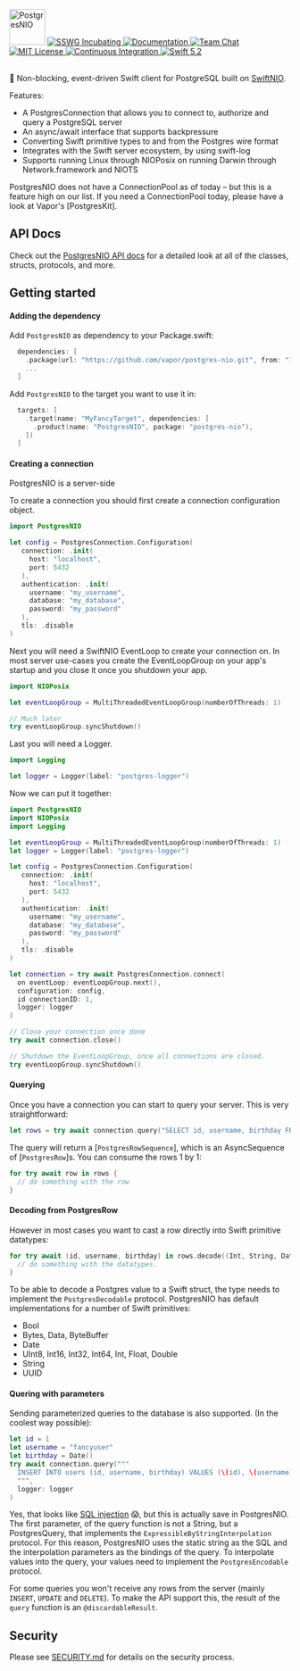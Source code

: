 <img src="https://user-images.githubusercontent.com/1342803/59061804-5548e280-8872-11e9-819f-14f19f16fcb6.png" height="64" alt="PostgresNIO">

<a href="https://github.com/swift-server/sswg/blob/main/process/incubation.md#graduated-level">
    <img src="https://img.shields.io/badge/sswg-incubating-green.svg" alt="SSWG Incubating">
</a>
<a href="https://docs.vapor.codes/4.0/">
    <img src="http://img.shields.io/badge/read_the-docs-2196f3.svg" alt="Documentation">
</a>
<a href="https://discord.gg/vapor">
    <img src="https://img.shields.io/discord/431917998102675485.svg" alt="Team Chat">
</a>
<a href="LICENSE">
    <img src="http://img.shields.io/badge/license-MIT-brightgreen.svg" alt="MIT License">
</a>
<a href="https://github.com/vapor/postgres-nio/actions">
    <img src="https://github.com/vapor/postgres-nio/workflows/test/badge.svg" alt="Continuous Integration">
</a>
<a href="https://swift.org">
    <img src="http://img.shields.io/badge/swift-5.2-brightgreen.svg" alt="Swift 5.2">
</a>
<br>
<br>

🐘 Non-blocking, event-driven Swift client for PostgreSQL built on [SwiftNIO].

Features:

- A PostgresConnection that allows you to connect to, authorize and query a PostgreSQL server
- An async/await interface that supports backpressure 
- Converting Swift primitive types to and from the Postgres wire format
- Integrates with the Swift server ecosystem, by using swift-log
- Supports running Linux through NIOPosix on running Darwin through Network.framework and NIOTS

PostgresNIO does not have a ConnectionPool as of today – but this is a feature high on our list. If 
you need a ConnectionPool today, please have a look at Vapor's [PostgresKit]. 

## API Docs

Check out the [PostgresNIO API docs](https://api.vapor.codes/postgres-nio/main/PostgresNIO/) for a 
detailed look at all of the classes, structs, protocols, and more.

## Getting started

#### Adding the dependency

Add `PostgresNIO` as dependency to your Package.swift:

```swift
  dependencies: [
    .package(url: "https://github.com/vapor/postgres-nio.git", from: "1.8.0"),
    ...
  ]
```

Add `PostgresNIO` to the target you want to use it in:
```swift
  targets: [
    .target(name: "MyFancyTarget", dependencies: [
      .product(name: "PostgresNIO", package: "postgres-nio"),
    ])
  ]
```

#### Creating a connection

PostgresNIO is a server-side

To create a connection you should first create a connection configuration object.

```swift
import PostgresNIO

let config = PostgresConnection.Configuration(
   connection: .init(
     host: "localhost",
     port: 5432
   ),
   authentication: .init(
     username: "my_username",
     database: "my_database",
     password: "my_password"
   ),
   tls: .disable
)
```

Next you will need a SwiftNIO EventLoop to create your connection on. In most server use-cases you 
create the EventLoopGroup on your app's startup and you close it once you shutdown your app.

```swift
import NIOPosix

let eventLoopGroup = MultiThreadedEventLoopGroup(numberOfThreads: 1)

// Much later
try eventLoopGroup.syncShutdown()
```

Last you will need a Logger.

```swift
import Logging

let logger = Logger(label: "postgres-logger")
```

Now we can put it together:

```swift
import PostgresNIO
import NIOPosix
import Logging

let eventLoopGroup = MultiThreadedEventLoopGroup(numberOfThreads: 1)
let logger = Logger(label: "postgres-logger")

let config = PostgresConnection.Configuration(
   connection: .init(
     host: "localhost",
     port: 5432
   ),
   authentication: .init(
     username: "my_username",
     database: "my_database",
     password: "my_password"
   ),
   tls: .disable
)

let connection = try await PostgresConnection.connect(
  on eventLoop: eventLoopGroup.next(),
  configuration: config,
  id connectionID: 1,
  logger: logger
)

// Close your connection once done
try await connection.close()

// Shutdown the EventLoopGroup, once all connections are closed.
try eventLoopGroup.syncShutdown()
```

#### Querying

Once you have a connection you can start to query your server. This is very straightforward:

```swift
let rows = try await connection.query("SELECT id, username, birthday FROM users", logger: logger)
```

The query will return a [`PostgresRowSequence`], which is an AsyncSequence of [`PostgresRow`]s. You can 
consume the rows 1 by 1: 

```swift
for try await row in rows {
  // do something with the row
}
```

#### Decoding from PostgresRow

However in most cases you want to cast a row directly into Swift primitive datatypes:

```swift
for try await (id, username, birthday) in rows.decode((Int, String, Date).self, context: .default) {
  // do something with the datatypes.
}
```

To be able to decode a Postgres value to a Swift struct, the type needs to implement the 
`PostgresDecodable` protocol. PostgresNIO has default implementations for a number of Swift 
primitives:

- Bool
- Bytes, Data, ByteBuffer
- Date
- UInt8, Int16, Int32, Int64, Int, Float, Double
- String
- UUID

#### Quering with parameters

Sending parameterized queries to the database is also supported. (In the coolest way possible):

```swift
let id = 1
let username = "fancyuser"
let birthday = Date()
try await connection.query("""
  INSERT INTO users (id, username, birthday) VALUES (\(id), \(username), \(birthday))
  """, 
  logger: logger
)
```

Yes, that looks like [SQL injection](https://en.wikipedia.org/wiki/SQL_injection) 😱, but this is 
actually save in PostgresNIO. The first parameter, of the query function is not a String, but a 
PostgresQuery, that implements the `ExpressibleByStringInterpolation` protocol. For this reason, 
PostgresNIO uses the static string as the SQL and the interpolation parameters as the bindings of 
the query. To interpolate values into the query, your values need to implement the 
`PostgresEncodable` protocol. 

For some queries you won't receive any rows from the server (mainly `INSERT`, `UPDATE` and `DELETE`). 
To make the API support this, the result of the `query` function is an `@discardableResult`. 

## Security

Please see [SECURITY.md](https://github.com/vapor/.github/blob/main/SECURITY.md) for details on the security process.

[EventLoopGroupConnectionPool]: https://github.com/vapor/async-kit/blob/main/Sources/AsyncKit/ConnectionPool/EventLoopGroupConnectionPool.swift
[AsyncKit]: https://github.com/vapor/async-kit/
[SwiftNIO]: https://github.com/apple/swift-nio
